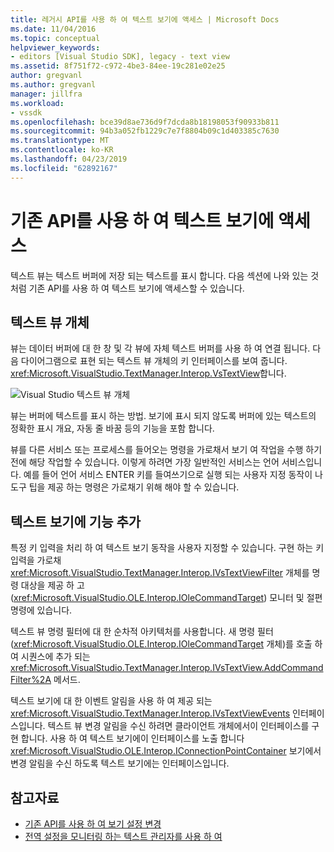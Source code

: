 ```yaml
---
title: 레거시 API를 사용 하 여 텍스트 보기에 액세스 | Microsoft Docs
ms.date: 11/04/2016
ms.topic: conceptual
helpviewer_keywords:
- editors [Visual Studio SDK], legacy - text view
ms.assetid: 8f751f72-c972-4be3-84ee-19c281e02e25
author: gregvanl
ms.author: gregvanl
manager: jillfra
ms.workload:
- vssdk
ms.openlocfilehash: bce39d8ae736d9f7dcda8b18198053f90933b811
ms.sourcegitcommit: 94b3a052fb1229c7e7f8804b09c1d403385c7630
ms.translationtype: MT
ms.contentlocale: ko-KR
ms.lasthandoff: 04/23/2019
ms.locfileid: "62892167"
---
```

# <a name="access-the-text-view-by-using-the-legacy-api"></a>기존 API를 사용 하 여 텍스트 보기에 액세스
텍스트 뷰는 텍스트 버퍼에 저장 되는 텍스트를 표시 합니다. 다음 섹션에 나와 있는 것 처럼 기존 API를 사용 하 여 텍스트 보기에 액세스할 수 있습니다.

## <a name="text-view-object"></a>텍스트 뷰 개체
 뷰는 데이터 버퍼에 대 한 창 및 각 뷰에 자체 텍스트 버퍼를 사용 하 여 연결 됩니다. 다음 다이어그램으로 표현 되는 텍스트 뷰 개체의 키 인터페이스를 보여 줍니다. <xref:Microsoft.VisualStudio.TextManager.Interop.VsTextView>합니다.

 ![Visual Studio 텍스트 뷰 개체](../extensibility/media/vstextview.gif)

 뷰는 버퍼에 텍스트를 표시 하는 방법. 보기에 표시 되지 않도록 버퍼에 있는 텍스트의 정확한 표시 개요, 자동 줄 바꿈 등의 기능을 포함 합니다.

 뷰를 다른 서비스 또는 프로세스를 들어오는 명령을 가로채서 보기 여 작업을 수행 하기 전에 해당 작업할 수 있습니다. 이렇게 하려면 가장 일반적인 서비스는 언어 서비스입니다. 예를 들어 언어 서비스 ENTER 키를 들여쓰기으로 실행 되는 사용자 지정 동작이 나 도구 팁을 제공 하는 명령은 가로채기 위해 해야 할 수 있습니다.

## <a name="add-functionality-to-the-text-view"></a>텍스트 보기에 기능 추가
 특정 키 입력을 처리 하 여 텍스트 보기 동작을 사용자 지정할 수 있습니다. 구현 하는 키 입력을 가로채 <xref:Microsoft.VisualStudio.TextManager.Interop.IVsTextViewFilter> 개체를 명령 대상을 제공 하 고 (<xref:Microsoft.VisualStudio.OLE.Interop.IOleCommandTarget>) 모니터 및 절편 명령에 있습니다.

 텍스트 뷰 명령 필터에 대 한 순차적 아키텍처를 사용합니다. 새 명령 필터 (<xref:Microsoft.VisualStudio.OLE.Interop.IOleCommandTarget> 개체)를 호출 하 여 시퀀스에 추가 되는 <xref:Microsoft.VisualStudio.TextManager.Interop.IVsTextView.AddCommandFilter%2A> 메서드.

 텍스트 보기에 대 한 이벤트 알림을 사용 하 여 제공 되는 <xref:Microsoft.VisualStudio.TextManager.Interop.IVsTextViewEvents> 인터페이스입니다. 텍스트 뷰 변경 알림을 수신 하려면 클라이언트 개체에서이 인터페이스를 구현 합니다. 사용 하 여 텍스트 보기에이 인터페이스를 노출 합니다 <xref:Microsoft.VisualStudio.OLE.Interop.IConnectionPointContainer> 보기에서 변경 알림을 수신 하도록 텍스트 보기에는 인터페이스입니다.

## <a name="see-also"></a>참고자료

- [기존 API를 사용 하 여 보기 설정 변경](../extensibility/changing-view-settings-by-using-the-legacy-api.md)
- [전역 설정을 모니터링 하는 텍스트 관리자를 사용 하 여](../extensibility/using-the-text-manager-to-monitor-global-settings.md)
